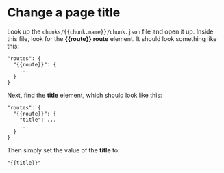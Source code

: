 # Change a page title

Look up the ```chunks/{{chunk.name}}/chunk.json``` file and open it up. Inside this file, look for the **{{route}} route** element. It should look something like this:

```  
"routes": {
  "{{route}}": {
    ...
  }
}
```

Next, find the **title** element, which should look like this:

```  
"routes": {
  "{{route}}": {
    "title": ...
    ...
  }
}
```

Then simply set the value of the **title** to:

 ```
 "{{title}}"
 ```
